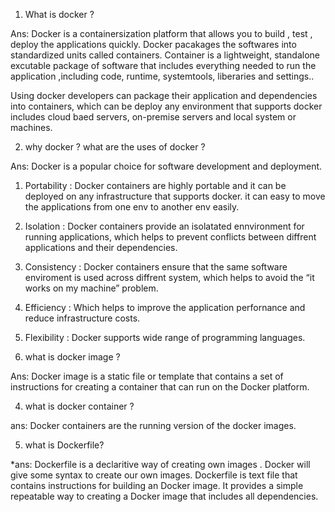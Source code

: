 1. What is docker ?

Ans: Docker is a containersization platform that allows you to build , test , deploy the applications quickly. Docker pacakages the softwares into standardized units called containers. Container is a lightweight, standalone excutable package of software that includes everything needed to run the application ,including code, runtime, systemtools, liberaries and settings..

Using docker developers can package their application and dependencies into containers, which can be deploy any environment that supports docker includes cloud baed servers, on-premise servers and local system or machines.

2. why docker ? what are the uses of docker ?

Ans: Docker is a popular choice for software development and deployment.

1. Portability : Docker containers are highly portable and it can be deployed on any infrastructure that supports docker. it can easy to move the applications from one env to another env easily.
2. Isolation : Docker containers provide an isolatated ennvironment for running applications, which helps to prevent  conflicts between diffrent applications and  their dependencies.
3. Consistency : Docker containers ensure that the same software enviroment is used across diffrent system, which helps  to avoid the “it works on my machine” problem.
4. Efficiency : Which helps to improve the application perfornance and reduce infrastructure costs.
5. Flexibility : Docker supports wide range of programming languages.


3. what is docker image ?

Ans: Docker image is a static file or template that contains a set of instructions for creating a container that can run on the Docker platform.

4. what is docker container ?

ans: Docker containers are the running version of the docker images.

5. what is Dockerfile?

*ans: Dockerfile is a declaritive way of creating own images . Docker will give some syntax to create our own images.
Dockerfile is text file that contains instructions for building an Docker image. It provides a simple repeatable way to creating a Docker image that includes all dependencies.
